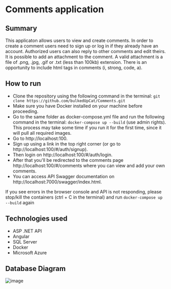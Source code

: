 # Comments application

## Summary

This applicaton allows users to view and create comments. In order to create a comment users need to sign up or log in if they already have an account. Authorized users can also reply to other comments and edit theirs. It is possible to add an attachment to the comment. A valid attachment is a file of .png, .jpg, .gif or .txt (less than 100kb) extension. There is an opportunity to include html tags in comments (i, strong, code, a).


## How to run

- Clone the repository using the following command in the terminal: ``git clone https://github.com/bulkedUpCat/Comments.git``
- Make sure you have Docker installed on your machine before proceeding.
- Go to the same folder as docker-compose.yml file and run the following command in the terminal:
  ``docker-compose up --build`` (use admin rights).
  This process may take some time if you run it for the first time, since it will pull all required images.
- Go to http://localhost:100.
- Sign up using a link in the top right corner (or go to http://localhost:100/#/auth/signup).
- Then login on http://localhost:100/#/auth/login.
- After that you'll be redirected to the comments page http://localhost:100/#/comments where you can view and add your own comments.
- You can access API Swagger documentation on http://localhost:7000/swagger/index.html.

If you see errors in the browser console and API is not responding, please stop/kill the containers (ctrl + C in the terminal) and run ``docker-compose up --build`` again

## Technologies used

- ASP .NET API
- Angular
- SQL Server
- Docker
- Microsoft Azure

## Database Diagram

![image](https://user-images.githubusercontent.com/92333402/222607076-ce572c43-56ac-4c19-b429-1265150698ab.png)


